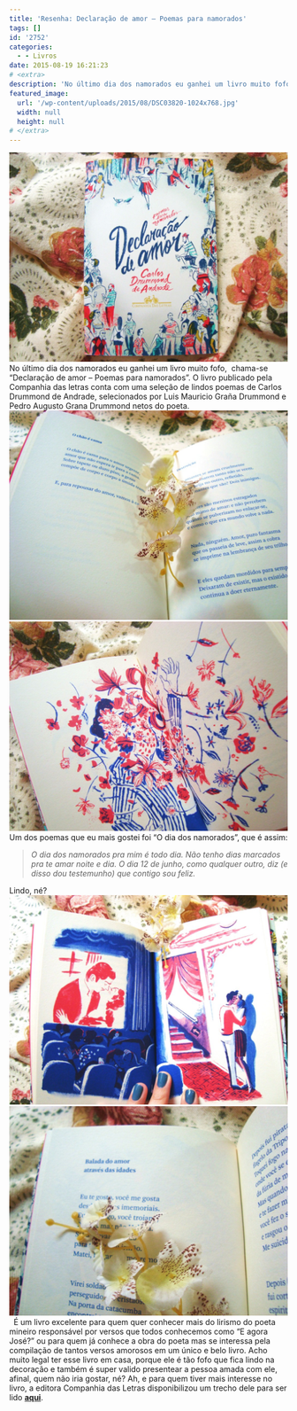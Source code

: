 ```yaml
---
title: 'Resenha: Declaração de amor – Poemas para namorados'
tags: []
id: '2752'
categories:
  - - Livros
date: 2015-08-19 16:21:23
# <extra>
description: 'No último dia dos namorados eu ganhei um livro muito fofo,  chama-se “Declaração de amor – Poemas para namorados”. O livro publicado pela Companhia das letras conta com uma seleção de lindos poemas de Carlos Drummond de Andrade, selecionados por Luis Mauricio Graña Drummond e Pedro Augusto Grana Drummond netos do poeta. Um dos poemas que eu mais gostei foi “O dia dos namorados”, que é assim: O dia dos namorados pra mim é todo dia. Não tenho dias marcados pra te amar noite e dia. O dia 12 de junho, como qualquer outro, diz (e disso dou testemunho) que contigo sou feliz. Lindo, né? &nbsp; É um livro excelente para quem quer conhecer mais do lirismo do poeta mineiro responsável por versos que todos conhecemos como “E agora José?” ou para quem já conhece a obra do poeta mas &hellip;'
featured_image: 
  url: '/wp-content/uploads/2015/08/DSC03820-1024x768.jpg'
  width: null
  height: null
# </extra>
---
```


[![Livro Declaração de amor – Poemas para namorados Carlos Drummond de Andrade](/wp-content/uploads/2015/08/DSC03820-1024x768.jpg)](/wp-content/uploads/2015/08/DSC03820.jpg) No último dia dos namorados eu ganhei um livro muito fofo,  chama-se “Declaração de amor – Poemas para namorados”. O livro publicado pela Companhia das letras conta com uma seleção de lindos poemas de Carlos Drummond de Andrade, selecionados por Luis Mauricio Graña Drummond e Pedro Augusto Grana Drummond netos do poeta. [![livro de poesias de Carlos Drummond de Andrade](/wp-content/uploads/2015/08/Declaração-de-amor-–-Poemas-para-namorados-1024x768.jpg)](/wp-content/uploads/2015/08/Declaração-de-amor-–-Poemas-para-namorados.jpg) [![livro Declaração de amor – Poemas para namorados - Carlos Drummond de Andrade ](/wp-content/uploads/2015/08/livro-Declaração-de-amor-–-Poemas-para-namorados-1024x768.jpg)](/wp-content/uploads/2015/08/livro-Declaração-de-amor-–-Poemas-para-namorados.jpg) Um dos poemas que eu mais gostei foi “O dia dos namorados”, que é assim:

> _O dia dos namorados_ _pra mim é todo dia._ _Não tenho dias marcados pra te amar noite e dia._ _O dia 12 de junho, como qualquer outro, diz_ _(e disso dou testemunho) que contigo sou feliz._

Lindo, né? [![livros de poesias de namorados de Carlos Drummond de Andrade](/wp-content/uploads/2015/08/livros-de-poesias-de-namorados-de-Carlos-Drummond-de-Andrade-1024x768.jpg)](/wp-content/uploads/2015/08/livros-de-poesias-de-namorados-de-Carlos-Drummond-de-Andrade.jpg) [![Declaração de amor – Poemas para namorados - Carlos Drummond de Andrade](/wp-content/uploads/2015/08/página-do-livro-Declaração-de-amor-–-Poemas-para-namorados-1024x768.jpg)](/wp-content/uploads/2015/08/página-do-livro-Declaração-de-amor-–-Poemas-para-namorados.jpg)   É um livro excelente para quem quer conhecer mais do lirismo do poeta mineiro responsável por versos que todos conhecemos como “E agora José?” ou para quem já conhece a obra do poeta mas se interessa pela compilação de tantos versos amorosos em um único e belo livro. Acho muito legal ter esse livro em casa, porque ele é tão fofo que fica lindo na decoração e também é super valido presentear a pessoa amada com ele, afinal, quem não iria gostar, né? Ah, e para quem tiver mais interesse no livro, a editora Companhia das Letras disponibilizou um trecho dele para ser lido **[aqui](http://www.companhiadasletras.com.br/trechos/13886.pdf)**.
